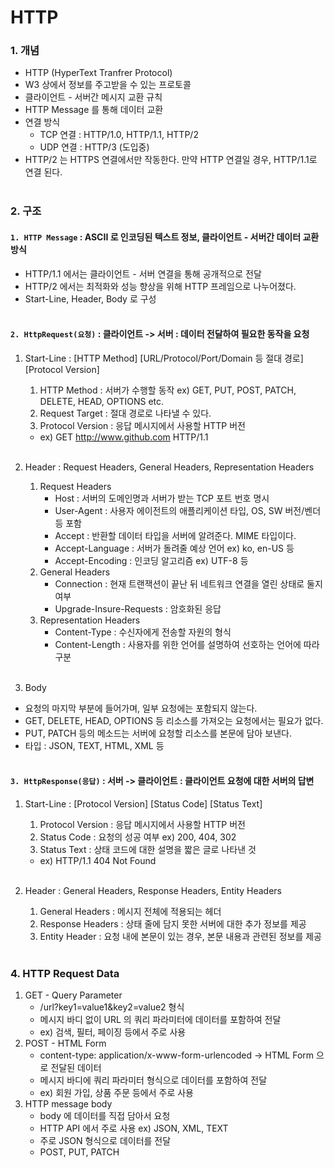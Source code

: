 # HTTP

### 1. 개념
- HTTP (HyperText Tranfrer Protocol)
- W3 상에서 정보를 주고받을 수 있는 프로토콜
- 클라이언트 - 서버간 메시지 교환 규칙
- HTTP Message 를 통해 데이터 교환
- 연결 방식
    - TCP 연결 : HTTP/1.0, HTTP/1.1, HTTP/2
    - UDP 연결 : HTTP/3 (도입중)
- HTTP/2 는 HTTPS 연결에서만 작동한다. 만약 HTTP 연결일 경우, HTTP/1.1로 연결 된다.
<br><br>

### 2. 구조
#### `1. HTTP Message` : ASCII 로 인코딩된 텍스트 정보, 클라이언트 - 서버간 데이터 교환 방식
- HTTP/1.1 에서는 클라이언트 - 서버 연결을 통해 공개적으로 전달
- HTTP/2 에서는 최적화와 성능 향상을 위해 HTTP 프레임으로 나누어졌다.
- Start-Line, Header, Body 로 구성
<br><br>

#### `2. HttpRequest(요청)` : 클라이언트 -> 서버 : 데이터 전달하여 필요한 동작을 요청 
1. Start-Line : [HTTP Method] [URL/Protocol/Port/Domain 등 절대 경로] [Protocol Version]
   1) HTTP Method : 서버가 수행할 동작 ex) GET, PUT, POST, PATCH, DELETE, HEAD, OPTIONS etc.
   2) Request Target : 절대 경로로 나타낼 수 있다.
   3) Protocol Version : 응답 메시지에서 사용할 HTTP 버전
   - ex) GET http://www.github.com HTTP/1.1
<br><br>

2. Header : Request Headers, General Headers, Representation Headers
   1) Request Headers
      - Host : 서버의 도메인명과 서버가 받는 TCP 포트 번호 명시
      - User-Agent : 사용자 에이전트의 애플리케이션 타입, OS, SW 버전/벤더 등 포함
      - Accept : 반환할 데이터 타입을 서버에 알려준다. MIME 타입이다.
      - Accept-Language : 서버가 돌려줄 예상 언어 ex) ko, en-US 등
      - Accept-Encoding : 인코딩 알고리즘 ex) UTF-8 등
   2) General Headers
      - Connection : 현재 트랜잭션이 끝난 뒤 네트워크 연결을 열린 상태로 둘지 여부
      - Upgrade-Insure-Requests : 암호화된 응답
   3) Representation Headers
      - Content-Type : 수신자에게 전송할 자원의 형식
      - Content-Length : 사용자를 위한 언어를 설명하여 선호하는 언어에 따라 구분
<br><br>

3. Body
- 요청의 마지막 부분에 들어가며, 일부 요청에는 포함되지 않는다.
- GET, DELETE, HEAD, OPTIONS 등 리소스를 가져오는 요청에서는 필요가 없다.
- PUT, PATCH 등의 메소드는 서버에 요청할 리소스를 본문에 담아 보낸다.
- 타입 : JSON, TEXT, HTML, XML 등
<br><br>

#### `3. HttpResponse(응답)` : 서버 -> 클라이언트 : 클라이언트 요청에 대한 서버의 답변
1. Start-Line : [Protocol Version] [Status Code] [Status Text]
   1) Protocol Version : 응답 메시지에서 사용할 HTTP 버전
   2) Status Code : 요청의 성공 여부 ex) 200, 404, 302
   3) Status Text : 상태 코드에 대한 설명을 짧은 글로 나타낸 것
   - ex) HTTP/1.1 404 Not Found
<br><br>

2. Header : General Headers, Response Headers, Entity Headers
   1) General Headers : 메시지 전체에 적용되는 헤더
   2) Response Headers : 상태 줄에 담지 못한 서버에 대한 추가 정보를 제공
   3) Entity Header : 요청 내에 본문이 있는 경우, 본문 내용과 관련된 정보를 제공
<br><br>

### 4. HTTP Request Data
1. GET - Query Parameter
   - /url?key1=value1&key2=value2 형식
   - 메시지 바디 없이 URL 의 쿼리 파라미터에 데이터를 포함하여 전달
   - ex) 검색, 필터, 페이징 등에서 주로 사용
2. POST - HTML Form
   - content-type: application/x-www-form-urlencoded -> HTML Form 으로 전달된 데이터
   - 메시지 바디에 쿼리 파라미터 형식으로 데이터를 포함하여 전달
   - ex) 회원 가입, 상품 주문 등에서 주로 사용
3. HTTP message body
   - body 에 데이터를 직접 담아서 요청
   - HTTP API 에서 주로 사용 ex) JSON, XML, TEXT
   - 주로 JSON 형식으로 데이터를 전달
   - POST, PUT, PATCH

